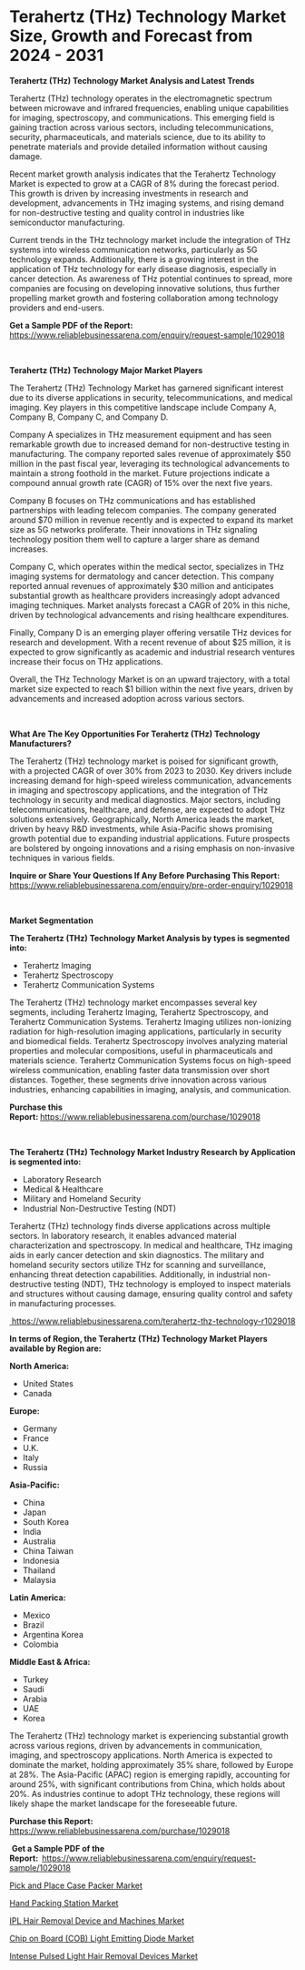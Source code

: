 <p><h1>Terahertz (THz) Technology Market Size, Growth and Forecast from 2024 - 2031</h1></p><p><strong>Terahertz (THz) Technology Market Analysis and Latest Trends</strong></p>
<p><p>Terahertz (THz) technology operates in the electromagnetic spectrum between microwave and infrared frequencies, enabling unique capabilities for imaging, spectroscopy, and communications. This emerging field is gaining traction across various sectors, including telecommunications, security, pharmaceuticals, and materials science, due to its ability to penetrate materials and provide detailed information without causing damage.</p><p>Recent market growth analysis indicates that the Terahertz Technology Market is expected to grow at a CAGR of 8% during the forecast period. This growth is driven by increasing investments in research and development, advancements in THz imaging systems, and rising demand for non-destructive testing and quality control in industries like semiconductor manufacturing.</p><p>Current trends in the THz technology market include the integration of THz systems into wireless communication networks, particularly as 5G technology expands. Additionally, there is a growing interest in the application of THz technology for early disease diagnosis, especially in cancer detection. As awareness of THz potential continues to spread, more companies are focusing on developing innovative solutions, thus further propelling market growth and fostering collaboration among technology providers and end-users.</p></p>
<p><strong>Get a Sample PDF of the Report:&nbsp;</strong> <a href="https://www.reliablebusinessarena.com/enquiry/request-sample/1029018?utm_campaign=1420&utm_medium=2&utm_source=Github&utm_content=ia&utm_term=03122024&utm_id=terahertz-thz-technology">https://www.reliablebusinessarena.com/enquiry/request-sample/1029018</a></p>
<p>&nbsp;</p>
<p><strong>Terahertz (THz) Technology Major Market Players</strong></p>
<p><p>The Terahertz (THz) Technology Market has garnered significant interest due to its diverse applications in security, telecommunications, and medical imaging. Key players in this competitive landscape include Company A, Company B, Company C, and Company D.</p><p>Company A specializes in THz measurement equipment and has seen remarkable growth due to increased demand for non-destructive testing in manufacturing. The company reported sales revenue of approximately $50 million in the past fiscal year, leveraging its technological advancements to maintain a strong foothold in the market. Future projections indicate a compound annual growth rate (CAGR) of 15% over the next five years.</p><p>Company B focuses on THz communications and has established partnerships with leading telecom companies. The company generated around $70 million in revenue recently and is expected to expand its market size as 5G networks proliferate. Their innovations in THz signaling technology position them well to capture a larger share as demand increases.</p><p>Company C, which operates within the medical sector, specializes in THz imaging systems for dermatology and cancer detection. This company reported annual revenues of approximately $30 million and anticipates substantial growth as healthcare providers increasingly adopt advanced imaging techniques. Market analysts forecast a CAGR of 20% in this niche, driven by technological advancements and rising healthcare expenditures.</p><p>Finally, Company D is an emerging player offering versatile THz devices for research and development. With a recent revenue of about $25 million, it is expected to grow significantly as academic and industrial research ventures increase their focus on THz applications.</p><p>Overall, the THz Technology Market is on an upward trajectory, with a total market size expected to reach $1 billion within the next five years, driven by advancements and increased adoption across various sectors.</p></p>
<p>&nbsp;</p>
<p><strong>What Are The Key Opportunities For Terahertz (THz) Technology Manufacturers?</strong></p>
<p><p>The Terahertz (THz) technology market is poised for significant growth, with a projected CAGR of over 30% from 2023 to 2030. Key drivers include increasing demand for high-speed wireless communication, advancements in imaging and spectroscopy applications, and the integration of THz technology in security and medical diagnostics. Major sectors, including telecommunications, healthcare, and defense, are expected to adopt THz solutions extensively. Geographically, North America leads the market, driven by heavy R&D investments, while Asia-Pacific shows promising growth potential due to expanding industrial applications. Future prospects are bolstered by ongoing innovations and a rising emphasis on non-invasive techniques in various fields.</p></p>
<p><strong>Inquire or Share Your Questions If Any Before Purchasing This Report:</strong> <a href="https://www.reliablebusinessarena.com/enquiry/pre-order-enquiry/1029018?utm_campaign=1420&utm_medium=2&utm_source=Github&utm_content=ia&utm_term=03122024&utm_id=terahertz-thz-technology">https://www.reliablebusinessarena.com/enquiry/pre-order-enquiry/1029018</a></p>
<p>&nbsp;</p>
<p><strong>Market Segmentation</strong></p>
<p><strong>The Terahertz (THz) Technology Market Analysis by types is segmented into:</strong></p>
<p><ul><li>Terahertz Imaging</li><li>Terahertz Spectroscopy</li><li>Terahertz Communication Systems</li></ul></p>
<p><p>The Terahertz (THz) technology market encompasses several key segments, including Terahertz Imaging, Terahertz Spectroscopy, and Terahertz Communication Systems. Terahertz Imaging utilizes non-ionizing radiation for high-resolution imaging applications, particularly in security and biomedical fields. Terahertz Spectroscopy involves analyzing material properties and molecular compositions, useful in pharmaceuticals and materials science. Terahertz Communication Systems focus on high-speed wireless communication, enabling faster data transmission over short distances. Together, these segments drive innovation across various industries, enhancing capabilities in imaging, analysis, and communication.</p></p>
<p><strong>Purchase this Report:&nbsp;</strong><a href="https://www.reliablebusinessarena.com/purchase/1029018?utm_campaign=1420&utm_medium=2&utm_source=Github&utm_content=ia&utm_term=03122024&utm_id=terahertz-thz-technology">https://www.reliablebusinessarena.com/purchase/1029018</a></p>
<p>&nbsp;</p>
<p><strong>The Terahertz (THz) Technology Market Industry Research by Application is segmented into:</strong></p>
<p><ul><li>Laboratory Research</li><li>Medical & Healthcare</li><li>Military and Homeland Security</li><li>Industrial Non-Destructive Testing (NDT)</li></ul></p>
<p><p>Terahertz (THz) technology finds diverse applications across multiple sectors. In laboratory research, it enables advanced material characterization and spectroscopy. In medical and healthcare, THz imaging aids in early cancer detection and skin diagnostics. The military and homeland security sectors utilize THz for scanning and surveillance, enhancing threat detection capabilities. Additionally, in industrial non-destructive testing (NDT), THz technology is employed to inspect materials and structures without causing damage, ensuring quality control and safety in manufacturing processes.</p></p>
<p><a href="https://www.reliablebusinessarena.com/terahertz-thz-technology-r1029018?utm_campaign=1420&utm_medium=2&utm_source=Github&utm_content=ia&utm_term=03122024&utm_id=terahertz-thz-technology">&nbsp;https://www.reliablebusinessarena.com/terahertz-thz-technology-r1029018</a></p>
<p><strong>In terms of Region, the Terahertz (THz) Technology Market Players available by Region are:</strong></p>
<p>
    <p> <strong> North America: </strong>
        <ul>
            <li>United States</li>
            <li>Canada</li>
        </ul>
        </p> 
    <p> <strong> Europe: </strong>
        <ul>
            <li>Germany</li>
            <li>France</li>
            <li>U.K.</li>
            <li>Italy</li>
            <li>Russia</li>
        </ul>
        </p> 
    <p> <strong> Asia-Pacific: </strong>
        <ul>
            <li>China</li>
            <li>Japan</li>
            <li>South Korea</li>
            <li>India</li>
            <li>Australia</li>
            <li>China Taiwan</li>
            <li>Indonesia</li>
            <li>Thailand</li>
            <li>Malaysia</li>
        </ul>
        </p> 
    <p> <strong> Latin America: </strong>
        <ul>
            <li>Mexico</li>
            <li>Brazil</li>
            <li>Argentina Korea</li>
            <li>Colombia</li>
        </ul>
        </p> 
    <p> <strong> Middle East & Africa: </strong>
        <ul>
            <li>Turkey</li>
            <li>Saudi</li>
            <li>Arabia</li>
            <li>UAE</li>
            <li>Korea</li>
        </ul>
    </p>
    </p>
<p><p>The Terahertz (THz) technology market is experiencing substantial growth across various regions, driven by advancements in communication, imaging, and spectroscopy applications. North America is expected to dominate the market, holding approximately 35% share, followed by Europe at 28%. The Asia-Pacific (APAC) region is emerging rapidly, accounting for around 25%, with significant contributions from China, which holds about 20%. As industries continue to adopt THz technology, these regions will likely shape the market landscape for the foreseeable future.</p></p>
<p><strong>Purchase this Report: </strong><a href="https://www.reliablebusinessarena.com/purchase/1029018?utm_campaign=1420&utm_medium=2&utm_source=Github&utm_content=ia&utm_term=03122024&utm_id=terahertz-thz-technology">https://www.reliablebusinessarena.com/purchase/1029018</a></p>
<p>&nbsp;<strong>Get a Sample PDF of the Report:&nbsp;&nbsp;</strong><a href="https://www.reliablebusinessarena.com/enquiry/request-sample/1029018?utm_campaign=1420&utm_medium=2&utm_source=Github&utm_content=ia&utm_term=03122024&utm_id=terahertz-thz-technology">https://www.reliablebusinessarena.com/enquiry/request-sample/1029018</a></p>
<p><strong></strong></p>
<p><p><a href="https://www.linkedin.com/pulse/market-growth-revenue-projections-pick-place-case-packer-industry-9vmue?utm_campaign=1420&utm_medium=2&utm_source=Github&utm_content=ia&utm_term=03122024&utm_id=terahertz-thz-technology">Pick and Place Case Packer Market</a></p><p><a href="https://www.linkedin.com/pulse/in-depth-hand-packing-station-market-analysis-examining-growth-kdwte?utm_campaign=1420&utm_medium=2&utm_source=Github&utm_content=ia&utm_term=03122024&utm_id=terahertz-thz-technology">Hand Packing Station Market</a></p><p><a href="https://issuu.com/reportprime-2/docs/ipl-hair-removal-device-and-machines-market-size-2?utm_campaign=1420&utm_medium=2&utm_source=Github&utm_content=ia&utm_term=03122024&utm_id=terahertz-thz-technology">IPL Hair Removal Device and Machines Market</a></p><p><a href="https://github.com/willjis/Market-Research-Report-List-1/blob/main/chip-on-board-cob-light-emitting-diode-market.md?utm_campaign=1420&utm_medium=2&utm_source=Github&utm_content=ia&utm_term=03122024&utm_id=terahertz-thz-technology">Chip on Board (COB) Light Emitting Diode Market</a></p><p><a href="https://issuu.com/reportprime-2/docs/intense-pulsed-light-hair-removal-devices-market-s?utm_campaign=1420&utm_medium=2&utm_source=Github&utm_content=ia&utm_term=03122024&utm_id=terahertz-thz-technology">Intense Pulsed Light Hair Removal Devices Market</a></p></p>